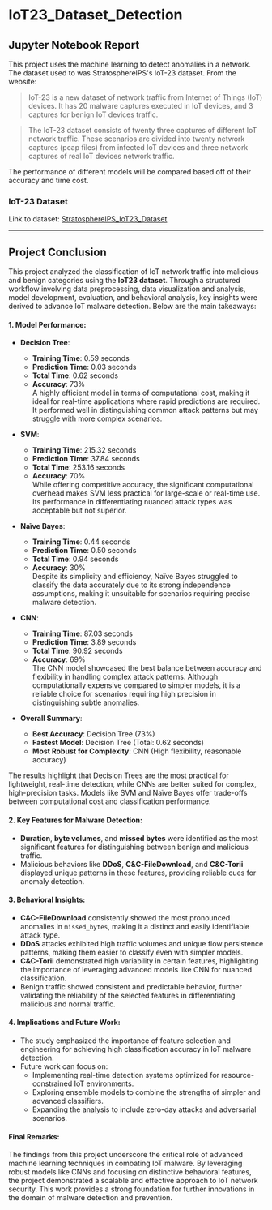 # IoT23_Dataset_Detection

## Jupyter Notebook Report

This project uses the machine learning to detect anomalies in a network. The dataset used to was StratosphereIPS's IoT-23 dataset. From the website: 

> IoT-23 is a new dataset of network traffic from Internet of Things (IoT) devices. It has 20 malware captures executed in IoT devices, and 3 captures for benign IoT devices traffic.

> The IoT-23 dataset consists of twenty three captures of different IoT network traffic. These scenarios are divided into twenty network captures (pcap files) from infected IoT devices and three network captures of real IoT devices network traffic. 

The performance of different models will be compared based off of their accuracy and time cost.

### IoT-23 Dataset  
Link to dataset: [StratosphereIPS_IoT23_Dataset](https://www.stratosphereips.org/datasets-iot23)
<br>
___

## Project Conclusion

This project analyzed the classification of IoT network traffic into malicious and benign categories using the **IoT23 dataset**. Through a structured workflow involving data preprocessing, data visualization and analysis, model development, evaluation, and behavioral analysis, key insights were derived to advance IoT malware detection. Below are the main takeaways:

#### 1. **Model Performance:**
   - **Decision Tree**: 
     - **Training Time**: 0.59 seconds  
     - **Prediction Time**: 0.03 seconds  
     - **Total Time**: 0.62 seconds  
     - **Accuracy**: 73%  
     A highly efficient model in terms of computational cost, making it ideal for real-time applications where rapid predictions are required. It performed well in distinguishing common attack patterns but may struggle with more complex scenarios.

   - **SVM**: 
     - **Training Time**: 215.32 seconds  
     - **Prediction Time**: 37.84 seconds  
     - **Total Time**: 253.16 seconds  
     - **Accuracy**: 70%  
     While offering competitive accuracy, the significant computational overhead makes SVM less practical for large-scale or real-time use. Its performance in differentiating nuanced attack types was acceptable but not superior.

   - **Naïve Bayes**: 
     - **Training Time**: 0.44 seconds  
     - **Prediction Time**: 0.50 seconds  
     - **Total Time**: 0.94 seconds  
     - **Accuracy**: 30%  
     Despite its simplicity and efficiency, Naïve Bayes struggled to classify the data accurately due to its strong independence assumptions, making it unsuitable for scenarios requiring precise malware detection.

   - **CNN**: 
     - **Training Time**: 87.03 seconds  
     - **Prediction Time**: 3.89 seconds  
     - **Total Time**: 90.92 seconds  
     - **Accuracy**: 69%  
     The CNN model showcased the best balance between accuracy and flexibility in handling complex attack patterns. Although computationally expensive compared to simpler models, it is a reliable choice for scenarios requiring high precision in distinguishing subtle anomalies.

   - **Overall Summary**:
     - **Best Accuracy**: Decision Tree (73%)  
     - **Fastest Model**: Decision Tree (Total: 0.62 seconds)  
     - **Most Robust for Complexity**: CNN (High flexibility, reasonable accuracy)  

The results highlight that Decision Trees are the most practical for lightweight, real-time detection, while CNNs are better suited for complex, high-precision tasks. Models like SVM and Naïve Bayes offer trade-offs between computational cost and classification performance.

#### 2. **Key Features for Malware Detection:**
   - **Duration**, **byte volumes**, and **missed bytes** were identified as the most significant features for distinguishing between benign and malicious traffic.
   - Malicious behaviors like **DDoS**, **C&C-FileDownload**, and **C&C-Torii** displayed unique patterns in these features, providing reliable cues for anomaly detection.

#### 3. **Behavioral Insights:**
   - **C&C-FileDownload** consistently showed the most pronounced anomalies in `missed_bytes`, making it a distinct and easily identifiable attack type.
   - **DDoS** attacks exhibited high traffic volumes and unique flow persistence patterns, making them easier to classify even with simpler models.
   - **C&C-Torii** demonstrated high variability in certain features, highlighting the importance of leveraging advanced models like CNN for nuanced classification.
   - Benign traffic showed consistent and predictable behavior, further validating the reliability of the selected features in differentiating malicious and normal traffic.

#### 4. **Implications and Future Work:**
   - The study emphasized the importance of feature selection and engineering for achieving high classification accuracy in IoT malware detection.
   - Future work can focus on:
     - Implementing real-time detection systems optimized for resource-constrained IoT environments.
     - Exploring ensemble models to combine the strengths of simpler and advanced classifiers.
     - Expanding the analysis to include zero-day attacks and adversarial scenarios.

#### Final Remarks:
The findings from this project underscore the critical role of advanced machine learning techniques in combating IoT malware. By leveraging robust models like CNNs and focusing on distinctive behavioral features, the project demonstrated a scalable and effective approach to IoT network security. This work provides a strong foundation for further innovations in the domain of malware detection and prevention.
